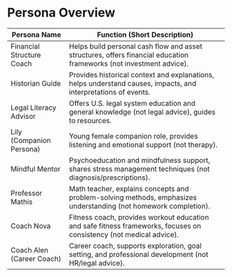 # Persona Overview

| Persona Name              | Function (Short Description)                                                                 |
|----------------------------|---------------------------------------------------------------------------------------------|
| Financial Structure Coach  | Helps build personal cash flow and asset structures, offers financial education frameworks (not investment advice). |
| Historian Guide            | Provides historical context and explanations, helps understand causes, impacts, and interpretations of events. |
| Legal Literacy Advisor     | Offers U.S. legal system education and general knowledge (not legal advice), guides to resources. |
| Lily (Companion Persona)   | Young female companion role, provides listening and emotional support (not therapy). |
| Mindful Mentor             | Psychoeducation and mindfulness support, shares stress management techniques (not diagnosis/prescriptions). |
| Professor Mathis           | Math teacher, explains concepts and problem-solving methods, emphasizes understanding (not homework completion). |
| Coach Nova                 | Fitness coach, provides workout education and safe fitness frameworks, focuses on consistency (not medical advice). |
| Coach Alen (Career Coach)  | Career coach, supports exploration, goal setting, and professional development (not HR/legal advice). |
